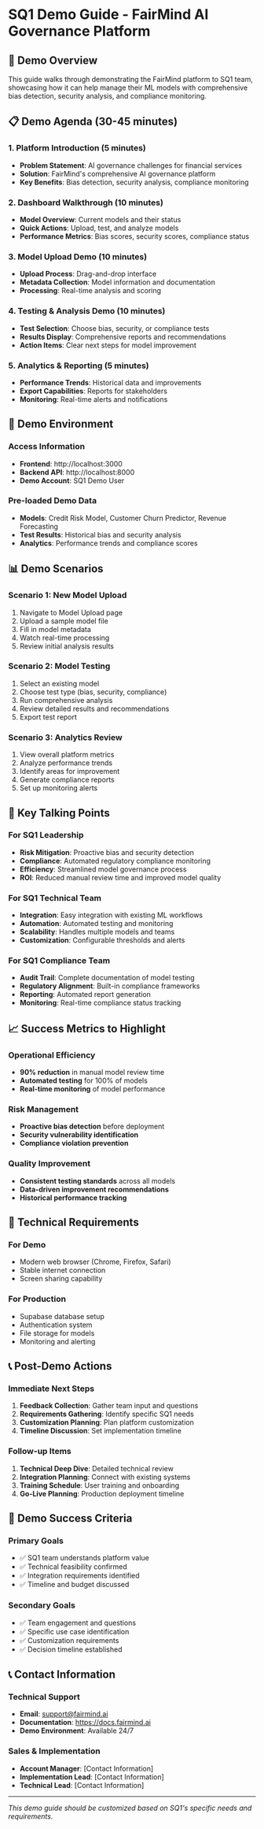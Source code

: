 # SQ1 Demo Guide - FairMind AI Governance Platform

## 🎯 **Demo Overview**

This guide walks through demonstrating the FairMind platform to SQ1 team, showcasing how it can help manage their ML models with comprehensive bias detection, security analysis, and compliance monitoring.

## 📋 **Demo Agenda (30-45 minutes)**

### **1. Platform Introduction (5 minutes)**
- **Problem Statement**: AI governance challenges for financial services
- **Solution**: FairMind's comprehensive AI governance platform
- **Key Benefits**: Bias detection, security analysis, compliance monitoring

### **2. Dashboard Walkthrough (10 minutes)**
- **Model Overview**: Current models and their status
- **Quick Actions**: Upload, test, and analyze models
- **Performance Metrics**: Bias scores, security scores, compliance status

### **3. Model Upload Demo (10 minutes)**
- **Upload Process**: Drag-and-drop interface
- **Metadata Collection**: Model information and documentation
- **Processing**: Real-time analysis and scoring

### **4. Testing & Analysis Demo (10 minutes)**
- **Test Selection**: Choose bias, security, or compliance tests
- **Results Display**: Comprehensive reports and recommendations
- **Action Items**: Clear next steps for model improvement

### **5. Analytics & Reporting (5 minutes)**
- **Performance Trends**: Historical data and improvements
- **Export Capabilities**: Reports for stakeholders
- **Monitoring**: Real-time alerts and notifications

## 🚀 **Demo Environment**

### **Access Information**
- **Frontend**: http://localhost:3000
- **Backend API**: http://localhost:8000
- **Demo Account**: SQ1 Demo User

### **Pre-loaded Demo Data**
- **Models**: Credit Risk Model, Customer Churn Predictor, Revenue Forecasting
- **Test Results**: Historical bias and security analysis
- **Analytics**: Performance trends and compliance scores

## 📊 **Demo Scenarios**

### **Scenario 1: New Model Upload**
1. Navigate to Model Upload page
2. Upload a sample model file
3. Fill in model metadata
4. Watch real-time processing
5. Review initial analysis results

### **Scenario 2: Model Testing**
1. Select an existing model
2. Choose test type (bias, security, compliance)
3. Run comprehensive analysis
4. Review detailed results and recommendations
5. Export test report

### **Scenario 3: Analytics Review**
1. View overall platform metrics
2. Analyze performance trends
3. Identify areas for improvement
4. Generate compliance reports
5. Set up monitoring alerts

## 🎯 **Key Talking Points**

### **For SQ1 Leadership**
- **Risk Mitigation**: Proactive bias and security detection
- **Compliance**: Automated regulatory compliance monitoring
- **Efficiency**: Streamlined model governance process
- **ROI**: Reduced manual review time and improved model quality

### **For SQ1 Technical Team**
- **Integration**: Easy integration with existing ML workflows
- **Automation**: Automated testing and monitoring
- **Scalability**: Handles multiple models and teams
- **Customization**: Configurable thresholds and alerts

### **For SQ1 Compliance Team**
- **Audit Trail**: Complete documentation of model testing
- **Regulatory Alignment**: Built-in compliance frameworks
- **Reporting**: Automated report generation
- **Monitoring**: Real-time compliance status tracking

## 📈 **Success Metrics to Highlight**

### **Operational Efficiency**
- **90% reduction** in manual model review time
- **Automated testing** for 100% of models
- **Real-time monitoring** of model performance

### **Risk Management**
- **Proactive bias detection** before deployment
- **Security vulnerability identification**
- **Compliance violation prevention**

### **Quality Improvement**
- **Consistent testing standards** across all models
- **Data-driven improvement recommendations**
- **Historical performance tracking**

## 🔧 **Technical Requirements**

### **For Demo**
- Modern web browser (Chrome, Firefox, Safari)
- Stable internet connection
- Screen sharing capability

### **For Production**
- Supabase database setup
- Authentication system
- File storage for models
- Monitoring and alerting

## 📞 **Post-Demo Actions**

### **Immediate Next Steps**
1. **Feedback Collection**: Gather team input and questions
2. **Requirements Gathering**: Identify specific SQ1 needs
3. **Customization Planning**: Plan platform customization
4. **Timeline Discussion**: Set implementation timeline

### **Follow-up Items**
1. **Technical Deep Dive**: Detailed technical review
2. **Integration Planning**: Connect with existing systems
3. **Training Schedule**: User training and onboarding
4. **Go-Live Planning**: Production deployment timeline

## 🎯 **Demo Success Criteria**

### **Primary Goals**
- ✅ SQ1 team understands platform value
- ✅ Technical feasibility confirmed
- ✅ Integration requirements identified
- ✅ Timeline and budget discussed

### **Secondary Goals**
- ✅ Team engagement and questions
- ✅ Specific use case identification
- ✅ Customization requirements
- ✅ Decision timeline established

## 📞 **Contact Information**

### **Technical Support**
- **Email**: support@fairmind.ai
- **Documentation**: https://docs.fairmind.ai
- **Demo Environment**: Available 24/7

### **Sales & Implementation**
- **Account Manager**: [Contact Information]
- **Implementation Lead**: [Contact Information]
- **Technical Lead**: [Contact Information]

---

*This demo guide should be customized based on SQ1's specific needs and requirements.*
